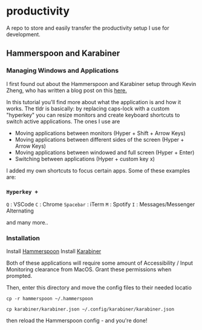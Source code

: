 # productivity
A repo to store and easily transfer the productivity setup I use for development.

## Hammerspoon and Karabiner
### Managing Windows and Applications

I first found out about the Hammerspoon and Karabiner setup through Kevin Zheng, who has written a blog post on this [here.](https://kevzheng.com/hammerspoon-karabiner)

In this tutorial you'll find more about what the application is and how it works. The tldr is basically: by replacing caps-lock with a custom "hyperkey" you can resize monitors and create keyboard shortcuts to switch active applications. The ones I use are

- Moving applications between monitors (Hyper + Shift + Arrow Keys)
- Moving applications between different sides of the screen (Hyper + Arrow Keys)
- Moving applications between windowed and full screen (Hyper + Enter)
- Switching between applications (Hyper + custom key x)

I added my own shortcuts to focus certain apps. Some of these examples are:

### `Hyperkey +`

`Q` : VSCode
`C` : Chrome
`Spacebar` : iTerm
`M` : Spotify
`I` : Messages/Messenger Alternating

and many more..

### Installation

Install [Hammerspoon](https://www.hammerspoon.org/)
Install [Karabiner](https://karabiner-elements.pqrs.org/)

Both of these applications will require some amount of Accessibility / Input Monitoring clearance from MacOS. Grant these permissions when prompted.


Then, enter this directory and move the config files to their needed locatio

`cp -r hammerspoon ~/.hammerspoon`

`cp karabiner/karabiner.json ~/.config/karabiner/karabiner.json`

then reload the Hammerspoon config - and you're done!
